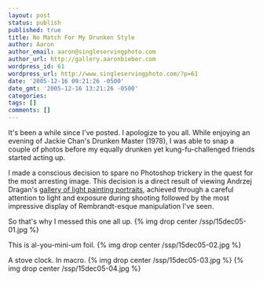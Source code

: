 ```yaml
---
layout: post
status: publish
published: true
title: No Match For My Drunken Style
author: Aaron
author_email: aaron@singleservingphoto.com
author_url: http://gallery.aaronbieber.com
wordpress_id: 61
wordpress_url: http://www.singleservingphoto.com/?p=61
date: '2005-12-16 09:21:26 -0500'
date_gmt: '2005-12-16 13:21:26 -0500'
categories:
tags: []
comments: []
---
```

It's been a while since I've posted. I apologize to you all. While
enjoying an evening of Jackie Chan's Drunken Master (1978), I was able
to snap a couple of photos before my equally drunken yet
kung-fu-challenged friends started acting up.

I made a conscious decision to spare no Photoshop trickery in the quest
for the most arresting image. This decision is a direct result of
viewing Andrzej Dragan's [gallery of light painting
portraits](http://andrzejdragan.com/), achieved through a careful
attention to light and exposure during shooting followed by the most
impressive display of Rembrandt-esque manipulation I've seen.

So that's why I messed this one all up.
 {% img drop center /ssp/15dec05-01.jpg %}

This is al-you-mini-um foil.
 {% img drop center /ssp/15dec05-02.jpg %}

A stove clock. In macro.
 {% img drop center /ssp/15dec05-03.jpg %}
 {% img drop center /ssp/15dec05-04.jpg %}
